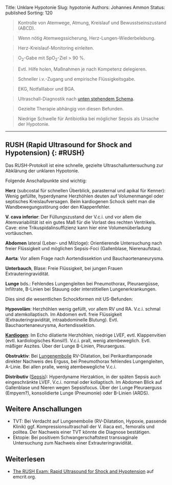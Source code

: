 Title: Unklare Hypotonie
Slug: hypotonie
Authors: Johannes Ammon
Status: published
Sorting: 120

> Kontrolle von Atemwege, Atmung, Kreislauf und Bewusstseinszustand (ABCD).

> Wenn nötig Atemwegssicherung, Herz-Lungen-Wiederbelebung.

> Herz-Kreislauf-Monitoring einleiten.

> O<sub>2</sub>-Gabe mit SpO<sub>2</sub>-Ziel >&nbsp;90 %.

> Evtl. Hilfe holen, Maßnahmen je nach Kompetenz delegieren.

> Schneller i.v.-Zugang und empirische Flüssigkeitsgabe.

> EKG, Notfalllabor und BGA.

> Ultraschall-Diagnostik nach [unten stehendem Schema](#RUSH).

> Gezielte Therapie abhängig von diesen Befunden.

> Niedrige Schwelle für Antibiotika bei möglicher Sepsis als Ursache der Hypotonie.

------------------------------------------------------------

## RUSH (Rapid Ultrasound for Shock and Hypotension) {: #RUSH}

Das RUSH-Protokoll ist eine schnelle, gezielte Ultraschalluntersuchung zur Abklärung der unklaren Hypotonie.

Folgende Anschallpunkte sind wichtig:

**Herz** (subcostal für schnellen Überblick, parasternal und apikal für Kenner): Wenig gefüllte, hyperdyname Herzhöhlen deuten auf Volumenmangel oder septisches Kreislaufversagen. Beim kardiogenen Schock sieht man die Wandbewegungsstörung oder den Klappenfehler.

**V. cava inferior**: Der Füllungszustand der V.c.i. und vor allem die Atemvariabilität ist ein gutes Maß für die Vorlast des rechten Ventrikels. Cave: eine Trikuspidalinsuffizienz kann hier eine Volumenüberladung vortäuschen.

**Abdomen** lateral (Leber- und Milzloge): Orientierende Untersuchung nach freier Flüssigkeit und möglichen Sepsis-Foci (Gallenblase, Nierenaufstau).

**Aorta**: Vor allem Frage nach Aortendissektion und Bauchaortenaneurysma.

**Unterbauch**, Blase: Freie Flüssigkeit, bei jungen Frauen Extrauteringravidität.

**Lunge** bds.: Fehlendes Lungengleiten bei Pneumothorax, Pleuraergüsse, Infiltrate, B-Linien bei Stauung oder interstitiellen Lungenerkrankungen.

Dies sind die wesentlichen Schockformen mit US-Befunden:

**Hypovoläm**: Herzhöhlen wenig gefüllt, vor allem RV und RA. V.c.i. schmal und atemkollaptisch. Im Abdomen evtl. freie Flüssigkeit (Extrauteringravidität, intraabdominelle Blutung). Evtl. Bauchaortenaneurysma, Aortendissektion.

**[Kardiogen](kardiogener-schock)**: Im Echo dilatierte Herzhöhlen, niedrige LVEF, evtl. Klappenvitien (evtl. kardiologisches Konsil!). V.c.i. prall, wenig atembeweglich. Evtl. mäßiger Aszites. Über der Lunge B-Linien, Pleuraerguss.

**Obstruktiv**: Bei [Lungenembolie](lungenembolie) RV-Dilatation, bei Perikardtamponade direkter Nachweis des Erguss, bei Pneumothorax fehlendes Lungengleiten, A-Linie. Bei allen pralle, wenig atembewegliche V.c.i.

**Distributiv** ([Sepsis](septischer-schock)): Hyperdyname Herzaktion, in der späten Sepsis auch eingeschränkte LVEF. V.c.i. normal oder kollaptisch. Im Abdomen Blick auf Gallenblase und Nieren wegen Sepsisfocus. Über der Lunge Pleuraerguss (Empyem?), konsolidierte Lunge (Pneumonie) oder B-Linien (ARDS).

## Weitere Anschallungen

- TVT: Bei Verdacht auf Lungenembolie (RV-Dilatation, Hypoxie, passende Klinik) ggf. Kompressionsultraschall der V.&nbsp;iliaca ext., femoralis und politea. Der Nachweis einer TVT könnte die Diagnose bestätigen.
- Ektopie: Bei positivem Schwangerschaftstest transvaginale Untersuchung zum Nachweis einer Extrauteringravidität.

## Weiterlesen

- [The RUSH Exam: Rapid Ultrasound for Shock and Hypotension](https://emcrit.org/rush-exam/) auf emcrit.org.
